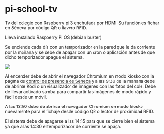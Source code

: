 # pi-school-tv  

Tv del colegio con Raspberry pi 3 enchufada por HDMI. Su función es fichar en Séneca por código QR o llavero RFID.

Lleva instalado Raspberry Pi OS (debian buster) 

Se enciende cada día con un temporizador en la pared que le da corriente por la mañana y se debe de apagar con un cron o aplicación antes de que dicho temporizador apague el sistema.

![](https://images-na.ssl-images-amazon.com/images/I/41c3xcYQaFL.__AC_SY300_QL70_ML2_.jpg)

Al encender debe de abrir el navegador Chromium en modo kiosko con la página de [control de presencia de Séneca](https://seneca.juntadeandalucia.es/controldepresencia/) y a las 9:30 de la mañana debe de abrirse Kodi o un visualizador de imágenes con las fotos del cole. Debe de llevar activado samba para compartir las imágenes de modo rápido y fácil desde un móvil.

A las 13:50 debe de abrirse el navegador Chromium en modo kiosko nuevamente para el fichaje desde código QR o lector de proximidad RFID. 

El sistema debe de apagarse a las 14:15 para que se cierre bien el sistema ya que a las 14:30 el temporizador de corriente se apaga.

